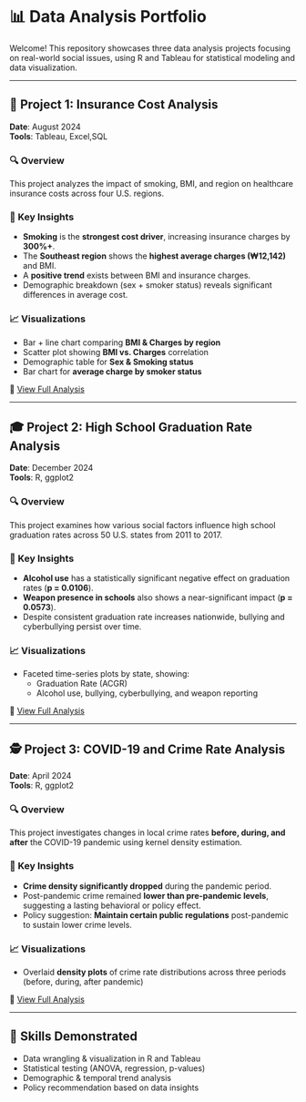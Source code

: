 # 📊 Data Analysis Portfolio

Welcome! This repository showcases three data analysis projects focusing on real-world social issues, using R and Tableau for statistical modeling and data visualization.

---

## 🏥 Project 1: Insurance Cost Analysis  
**Date**: August 2024  
**Tools**: Tableau, Excel,SQL

### 🔍 Overview  
This project analyzes the impact of smoking, BMI, and region on healthcare insurance costs across four U.S. regions.

### 📌 Key Insights  
- **Smoking** is the **strongest cost driver**, increasing insurance charges by **300%+**.  
- The **Southeast region** shows the **highest average charges (₩12,142)** and BMI.  
- A **positive trend** exists between BMI and insurance charges.  
- Demographic breakdown (sex + smoker status) reveals significant differences in average cost.

### 📈 Visualizations  
- Bar + line chart comparing **BMI & Charges by region**  
- Scatter plot showing **BMI vs. Charges** correlation  
- Demographic table for **Sex & Smoking status**  
- Bar chart for **average charge by smoker status**

🔗 [View Full Analysis](https://github.com/vkdlxj008/jk/blob/main/medical/insurance-csot-analysis/insights/ANALYSIS_INSIGHTS.md)

---

## 🎓 Project 2: High School Graduation Rate Analysis  
**Date**: December 2024  
**Tools**: R, ggplot2  

### 🔍 Overview  
This project examines how various social factors influence high school graduation rates across 50 U.S. states from 2011 to 2017.

### 📌 Key Insights  
- **Alcohol use** has a statistically significant negative effect on graduation rates (**p = 0.0106**).  
- **Weapon presence in schools** also shows a near-significant impact (**p = 0.0573**).  
- Despite consistent graduation rate increases nationwide, bullying and cyberbullying persist over time.

### 📈 Visualizations  
- Faceted time-series plots by state, showing:  
  - Graduation Rate (ACGR)  
  - Alcohol use, bullying, cyberbullying, and weapon reporting

🔗 [View Full Analysis](https://github.com/vkdlxj008/jk/blob/main/school/drop_rate.R)

---

## 🕵️ Project 3: COVID-19 and Crime Rate Analysis  
**Date**: April 2024  
**Tools**: R, ggplot2  

### 🔍 Overview  
This project investigates changes in local crime rates **before, during, and after** the COVID-19 pandemic using kernel density estimation.

### 📌 Key Insights  
- **Crime density significantly dropped** during the pandemic period.  
- Post-pandemic crime remained **lower than pre-pandemic levels**, suggesting a lasting behavioral or policy effect.  
- Policy suggestion: **Maintain certain public regulations** post-pandemic to sustain lower crime levels.

### 📈 Visualizations  
- Overlaid **density plots** of crime rate distributions across three periods (before, during, after pandemic)

🔗 [View Full Analysis](https://github.com/vkdlxj008/jk/blob/main/crimes/crimes.R)

---

## 🧠 Skills Demonstrated  
- Data wrangling & visualization in R and Tableau  
- Statistical testing (ANOVA, regression, p-values)  
- Demographic & temporal trend analysis  
- Policy recommendation based on data insights
